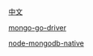 [中文](http://tw511.com/18/141/4076.html)

[mongo-go-driver](https://github.com/mongodb/mongo-go-driver)

[node-mongodb-native](https://github.com/mongodb/node-mongodb-native)